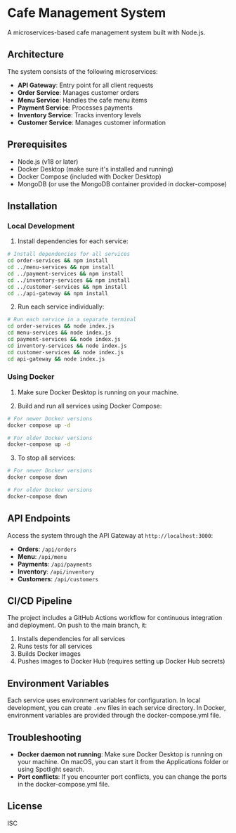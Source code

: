 # Cafe Management System

A microservices-based cafe management system built with Node.js.

## Architecture

The system consists of the following microservices:

- **API Gateway**: Entry point for all client requests
- **Order Service**: Manages customer orders
- **Menu Service**: Handles the cafe menu items
- **Payment Service**: Processes payments
- **Inventory Service**: Tracks inventory levels
- **Customer Service**: Manages customer information

## Prerequisites

- Node.js (v18 or later)
- Docker Desktop (make sure it's installed and running)
- Docker Compose (included with Docker Desktop)
- MongoDB (or use the MongoDB container provided in docker-compose)

## Installation

### Local Development

1. Install dependencies for each service:

```bash
# Install dependencies for all services
cd order-services && npm install
cd ../menu-services && npm install
cd ../payment-services && npm install
cd ../inventory-services && npm install
cd ../customer-services && npm install
cd ../api-gateway && npm install
```

2. Run each service individually:

```bash
# Run each service in a separate terminal
cd order-services && node index.js
cd menu-services && node index.js
cd payment-services && node index.js
cd inventory-services && node index.js
cd customer-services && node index.js
cd api-gateway && node index.js
```

### Using Docker

1. Make sure Docker Desktop is running on your machine.

2. Build and run all services using Docker Compose:

```bash
# For newer Docker versions
docker compose up -d

# For older Docker versions
docker-compose up -d
```

3. To stop all services:

```bash
# For newer Docker versions
docker compose down

# For older Docker versions
docker-compose down
```

## API Endpoints

Access the system through the API Gateway at `http://localhost:3000`:

- **Orders**: `/api/orders`
- **Menu**: `/api/menu`
- **Payments**: `/api/payments`
- **Inventory**: `/api/inventory`
- **Customers**: `/api/customers`

## CI/CD Pipeline

The project includes a GitHub Actions workflow for continuous integration and deployment. On push to the main branch, it:

1. Installs dependencies for all services
2. Runs tests for all services
3. Builds Docker images
4. Pushes images to Docker Hub (requires setting up Docker Hub secrets)

## Environment Variables

Each service uses environment variables for configuration. In local development, you can create `.env` files in each service directory. In Docker, environment variables are provided through the docker-compose.yml file.

## Troubleshooting

- **Docker daemon not running**: Make sure Docker Desktop is running on your machine. On macOS, you can start it from the Applications folder or using Spotlight search.
- **Port conflicts**: If you encounter port conflicts, you can change the ports in the docker-compose.yml file.

## License

ISC
